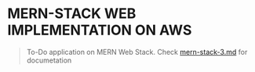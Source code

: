 # MERN-STACK WEB IMPLEMENTATION ON AWS 

>To-Do application on MERN Web Stack. Check [mern-stack-3.md](https://github.com/brpo01/MERN-STACK-3/blob/master/mern-stack-3.md) for documetation
